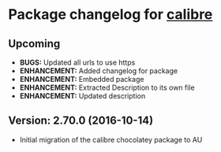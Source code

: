 # Package changelog for [calibre](https://chocolatey.org/packages/calibre)

## Upcoming
- **BUGS:** Updated all urls to use https
- **ENHANCEMENT:** Added changelog for package
- **ENHANCEMENT:** Embedded package
- **ENHANCEMENT:** Extracted Description to its own file
- **ENHANCEMENT:** Updated description

## Version: 2.70.0 (2016-10-14)
- Initial migration of the calibre chocolatey package to AU
